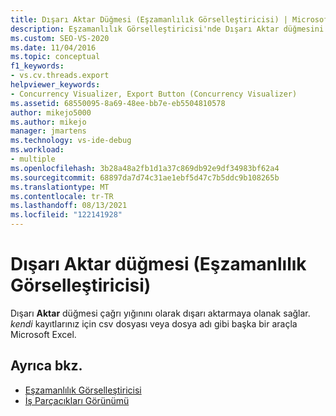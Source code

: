```yaml
---
title: Dışarı Aktar Düğmesi (Eşzamanlılık Görselleştiricisi) | Microsoft Docs
description: Eşzamanlılık Görselleştiricisi'nde Dışarı Aktar düğmesini gözden geçirme. Dışarı Aktar düğmesi, çağrı yığınını kendi kayıtlarınız için .csv dosyası olarak dışarı aktarmanıza olanak sağlar.
ms.custom: SEO-VS-2020
ms.date: 11/04/2016
ms.topic: conceptual
f1_keywords:
- vs.cv.threads.export
helpviewer_keywords:
- Concurrency Visualizer, Export Button (Concurrency Visualizer)
ms.assetid: 68550095-8a69-48ee-bb7e-eb5504810578
author: mikejo5000
ms.author: mikejo
manager: jmartens
ms.technology: vs-ide-debug
ms.workload:
- multiple
ms.openlocfilehash: 3b28a48a2fb1d1a37c869db92e9df34983bf62a4
ms.sourcegitcommit: 68897da7d74c31ae1ebf5d47c7b5ddc9b108265b
ms.translationtype: MT
ms.contentlocale: tr-TR
ms.lasthandoff: 08/13/2021
ms.locfileid: "122141928"
---
```

# <a name="export-button-concurrency-visualizer"></a>Dışarı Aktar düğmesi (Eşzamanlılık Görselleştiricisi)
Dışarı **Aktar** düğmesi çağrı yığınını olarak dışarı aktarmaya olanak sağlar. *kendi* kayıtlarınız için csv dosyası veya dosya adı gibi başka bir araçla Microsoft Excel.

## <a name="see-also"></a>Ayrıca bkz.
- [Eşzamanlılık Görselleştiricisi](../profiling/concurrency-visualizer.md)
- [İş Parçacıkları Görünümü](../profiling/threads-view-parallel-performance.md)